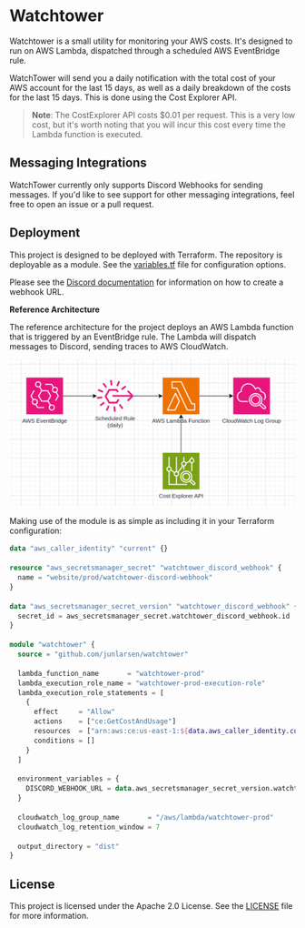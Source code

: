 # Watchtower

Watchtower is a small utility for monitoring your AWS costs. It's designed to run on AWS Lambda, dispatched through a
scheduled AWS EventBridge rule.

WatchTower will send you a daily notification with the total cost of your AWS account for the last 15 days, as well as a
daily breakdown of the costs for the last 15 days. This is done using the Cost Explorer API.

> **Note**: The CostExplorer API costs $0.01 per request. This is a very low cost, but it's worth noting that you will
> incur this cost every time the Lambda function is executed.

## Messaging Integrations

WatchTower currently only supports Discord Webhooks for sending messages. If you'd like to see support for other
messaging integrations, feel free to open an issue or a pull request.

## Deployment

This project is designed to be deployed with Terraform. The repository is deployable as a module. See the
[variables.tf](variables.tf) file for configuration options.

Please see the [Discord documentation][discord-webhook] for information on how to create a webhook URL.

**Reference Architecture**

The reference architecture for the project deploys an AWS Lambda function that is triggered by an EventBridge rule. The
Lambda will dispatch messages to Discord, sending traces to AWS CloudWatch.

![Reference Architecture](docs/reference-architecture.png)

Making use of the module is as simple as including it in your Terraform configuration:

```terraform
data "aws_caller_identity" "current" {}

resource "aws_secretsmanager_secret" "watchtower_discord_webhook" {
  name = "website/prod/watchtower-discord-webhook"
}

data "aws_secretsmanager_secret_version" "watchtower_discord_webhook" {
  secret_id = aws_secretsmanager_secret.watchtower_discord_webhook.id
}

module "watchtower" {
  source = "github.com/junlarsen/watchtower"

  lambda_function_name       = "watchtower-prod"
  lambda_execution_role_name = "watchtower-prod-execution-role"
  lambda_execution_role_statements = [
    {
      effect     = "Allow"
      actions    = ["ce:GetCostAndUsage"]
      resources  = ["arn:aws:ce:us-east-1:${data.aws_caller_identity.current.account_id}:/GetCostAndUsage"]
      conditions = []
    }
  ]

  environment_variables = {
    DISCORD_WEBHOOK_URL = data.aws_secretsmanager_secret_version.watchtower_discord_webhook.secret_string
  }

  cloudwatch_log_group_name       = "/aws/lambda/watchtower-prod"
  cloudwatch_log_retention_window = 7

  output_directory = "dist"
}
```

## License

This project is licensed under the Apache 2.0 License. See the [LICENSE](LICENSE) file for more information.

[discord-webhook]: https://support.discord.com/hc/en-us/articles/228383668-Intro-to-Webhooks
